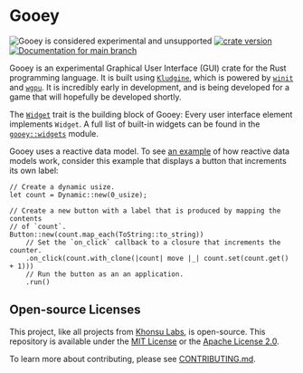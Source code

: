 # Gooey

![Gooey is considered experimental and unsupported](https://img.shields.io/badge/status-prototype-blueviolet)
[![crate version](https://img.shields.io/crates/v/gooey.svg)](https://crates.io/crates/gooey)
[![Documentation for `main` branch](https://img.shields.io/badge/docs-main-informational)](https://gooey.rs/main/gooey/)

Gooey is an experimental Graphical User Interface (GUI) crate for the Rust
programming language. It is built using [`Kludgine`][kludgine], which is powered
by [`winit`][winit] and [`wgpu`][wgpu]. It is incredibly early in development,
and is being developed for a game that will hopefully be developed shortly.

The [`Widget`][widget] trait is the building block of Gooey: Every user
interface element implements `Widget`. A full list of built-in widgets can be
found in the [`gooey::widgets`][widgets] module.

Gooey uses a reactive data model. To see [an example][button-example] of how
reactive data models work, consider this example that displays a button that
increments its own label:

```rust,ignore
// Create a dynamic usize.
let count = Dynamic::new(0_usize);

// Create a new button with a label that is produced by mapping the contents
// of `count`.
Button::new(count.map_each(ToString::to_string))
    // Set the `on_click` callback to a closure that increments the counter.
    .on_click(count.with_clone(|count| move |_| count.set(count.get() + 1)))
    // Run the button as an an application.
    .run()
```

[widget]: https://gooey.rs/main/gooey/widget/trait.Widget.html
[kludgine]: https://github.com/khonsulabs/kludgine
[wgpu]: https://github.com/gfx-rs/wgpu
[winit]: https://github.com/rust-windowing/winit
[widgets]: https://gooey.rs/main/gooey/widgets/index.html
[button-example]: https://github.com/khonsulabs/gooey/tree/main/examples/button.rs

## Open-source Licenses

This project, like all projects from [Khonsu Labs](https://khonsulabs.com/), is open-source.
This repository is available under the [MIT License](./LICENSE-MIT) or the
[Apache License 2.0](./LICENSE-APACHE).

To learn more about contributing, please see [CONTRIBUTING.md](./CONTRIBUTING.md).
